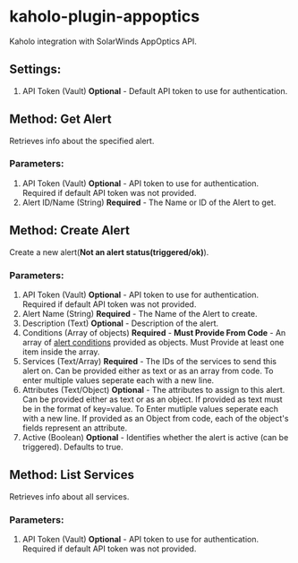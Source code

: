 # kaholo-plugin-appoptics
Kaholo integration with SolarWinds AppOptics API.

## Settings:
1. API Token (Vault) **Optional** - Default API token to use for authentication.

## Method: Get Alert
Retrieves info about the specified alert.

### Parameters:
1. API Token (Vault) **Optional** - API token to use for authentication. Required if default API token was not provided.
2. Alert ID/Name (String) **Required** - The Name or ID of the Alert to get.

## Method: Create Alert
Create a new alert(**Not an alert status(triggered/ok)**).
### Parameters:
1. API Token (Vault) **Optional** - API token to use for authentication. Required if default API token was not provided.
2. Alert Name (String) **Required** - The Name of the Alert to create.
3. Description (Text) **Optional** - Description of the alert.
4. Conditions (Array of objects) **Required** - **Must Provide From Code** - An array of [alert conditions](https://docs.appoptics.com/api/#alert-conditions) provided as objects. Must Provide at least one item inside the array.
5. Services (Text/Array) **Required** - The IDs of the services to send this alert on. Can be provided either as text or as an array from code. To enter multiple values seperate each with a new line.
6. Attributes (Text/Object) **Optional** - The attributes to assign to this alert. Can be provided either as text or as an object. If provided as text must be in the format of key=value. To Enter mutliple values seperate each with a new line. If provided as an Object from code, each of the object's fields represent an attribute.
7. Active (Boolean) **Optional** - Identifies whether the alert is active (can be triggered). Defaults to true.

## Method: List Services
Retrieves info about all services.

### Parameters:
1. API Token (Vault) **Optional** - API token to use for authentication. Required if default API token was not provided.